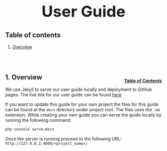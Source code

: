 <h1 style="font-size: 50px; text-align: center;">User Guide</h1>

## Table of contents
1. [Overview](#overview)
<br>
<br>

## 1. Overview <a id="overview"></a><span style="float: right; font-size: 14px; padding-top: 15px;">[Table of Contents](#table-of-contents)</span>
We use Jekyll to serve our user guide locally and deployment to GitHub pages.  The live link for our user guide can be found [here](https://chapmancbvcu.github.io/chappy-php/)

If you want to update this guide for your own project the files for this guide can be found at the `docs` directory under project root.  The files uses the `.md` extension.  While creating your own guide you can serve the guide locally by running the following command:

```sh
php console serve:docs
```

Once the server is running proceed to the following URL: `http://127.0.0.1:4000/<project_name>/`